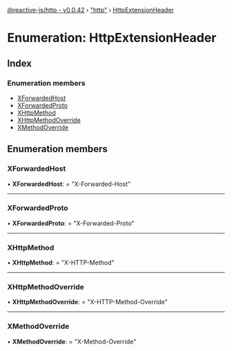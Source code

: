 [@reactive-js/http - v0.0.42](../README.md) › ["http"](../modules/_http_.md) › [HttpExtensionHeader](_http_.httpextensionheader.md)

# Enumeration: HttpExtensionHeader

## Index

### Enumeration members

* [XForwardedHost](_http_.httpextensionheader.md#xforwardedhost)
* [XForwardedProto](_http_.httpextensionheader.md#xforwardedproto)
* [XHttpMethod](_http_.httpextensionheader.md#xhttpmethod)
* [XHttpMethodOverride](_http_.httpextensionheader.md#xhttpmethodoverride)
* [XMethodOverride](_http_.httpextensionheader.md#xmethodoverride)

## Enumeration members

###  XForwardedHost

• **XForwardedHost**: = "X-Forwarded-Host"

___

###  XForwardedProto

• **XForwardedProto**: = "X-Forwarded-Proto"

___

###  XHttpMethod

• **XHttpMethod**: = "X-HTTP-Method"

___

###  XHttpMethodOverride

• **XHttpMethodOverride**: = "X-HTTP-Method-Override"

___

###  XMethodOverride

• **XMethodOverride**: = "X-Method-Override"
